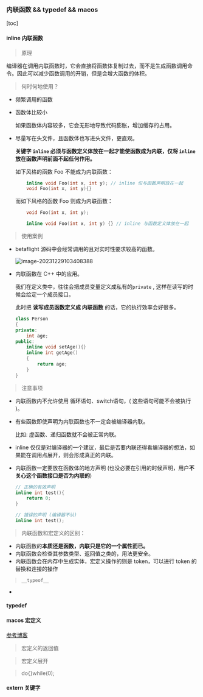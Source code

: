### 内联函数 && typedef && macos

[toc]

#### inline 内联函数

> 原理

编译器在调用内联函数时，它会直接将函数体复制过去，而不是生成函数调用命令。因此可以减少函数调用的开销，但是会增大函数的体积。

> 何时何地使用？

- 频繁调用的函数

- 函数体比较小

  如果函数体内容较多，它会无形地导致代码膨胀，增加缓存的占用。

- 尽量写在头文件，且函数体也写进头文件，更直观。

  **关键字 `inline` 必须与函数定义体放在一起才能使函数成为内联，仅将 `inline` 放在函数声明前面不起任何作用。**

  如下风格的函数 Foo 不能成为内联函数：

  ```c++
      inline void Foo(int x, int y); // inline 仅与函数声明放在一起
      void Foo(int x, int y){}
  ```

  而如下风格的函数 Foo 则成为内联函数：

  ```c++
      void Foo(int x, int y);
  
      inline void Foo(int x, int y) {} // inline 与函数定义体放在一起
  ```

> 使用案例

- betaflight 源码中会经常调用的且对实时性要求较高的函数。

  ![image-20231229103408388](https://dearliao.oss-cn-shenzhen.aliyuncs.com/Note/picture/202401021758258.png)

  

- 内联函数在 C++ 中的应用。

  我们在定义类中，往往会把成员变量定义成私有的`private` , 这样在读写的时候会给定一个成员接口。

  此时把 **读写成员函数定义成 内联函数** 的话，它的执行效率会好很多。

  ```c++
  class Person
  {
  private:
      int age;
  public:
      inline void setAge(){}
      inline int getAge()
      {
          return age;
      }
  }
  ```



> 注意事项

- 内联函数内不允许使用 循环语句、switch语句，( 这些语句可能不会被执行 )。

- 有些函数即使声明为内联函数也不一定会被编译器内联。

  比如: 虚函数、递归函数就不会被正常内联。

- inline 仅仅是对编译器的一个建议，最后是否要内联还得看编译器的想法，如果能在调用点展开，则会形成真正的内联。

- 内联函数一定要放在函数体的地方声明 (也没必要在引用的时候声明，用户**不关心这个函数接口是否为内联的**)

  ```c
  // 正确的有效声明
  inline int test(){
      return 0;
  }
  
  // 错误的声明 (编译器不认)
  inline int test();
  ```

  

  

>  内联函数和宏定义的区别：

- 内联函数的**本质还是函数，内联只是它的一个属性而已。**
- 内联函数会检查其参数类型、返回值之类的，用法更安全。
- 内联函数会在内存中生成实体，宏定义操作的则是 token，可以进行 token 的替换和连接的操作



> `__typeof__`

- 

> 



#### typedef









#### macos 宏定义

[参考博客](https://www.jb51.net/article/276400.htm)

> 宏定义的返回值





> 宏定义展开





> do{}while(0);







#### extern 关键字